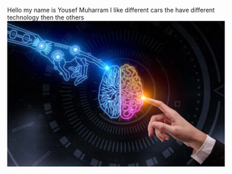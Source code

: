 Hello my name is Yousef Muharram
I like different cars the have different technology then the others
<img src = "Engaging_with_technology-scaled.webp"> 
 
